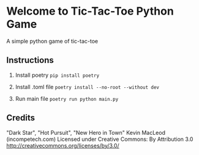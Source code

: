 # Welcome to Tic-Tac-Toe Python Game

A simple python game of tic-tac-toe

## Instructions

 1. Install poetry
`pip install poetry`

 2. Install .toml file
`poetry install --no-root --without dev`

 3. Run main file
`poetry run python main.py`


## Credits

"Dark Star", "Hot Pursuit", "New Hero in Town"
Kevin MacLeod (incompetech.com)
Licensed under Creative Commons: By Attribution 3.0
http://creativecommons.org/licenses/by/3.0/